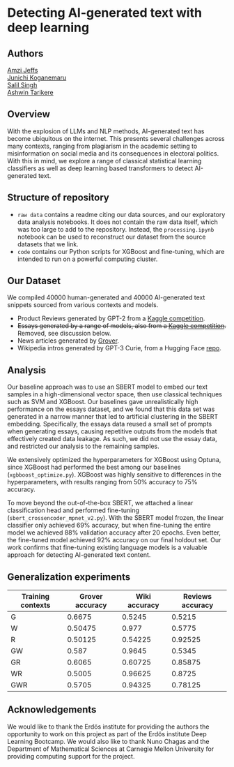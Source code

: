 # Detecting AI-generated text with deep learning

## Authors
[Amzi Jeffs](https://github.com/AmziJeffs)    
[Junichi Koganemaru](https://github.com/jkoganem)  
[Salil Singh](https://github.com/sllsnghlrns)  
[Ashwin Tarikere](https://github.com/ashwintan1)     


## Overview

With the explosion of LLMs and NLP methods, AI-generated text has become ubiquitous on the internet. This presents several challenges across many contexts, ranging from plagiarism in the academic setting to misinformation on social media and its consequences in electoral politics. With this in mind, we explore a range of classical statistical learning classifiers as well as deep learning based transformers to detect AI-generated text. 

## Structure of repository

- `raw data` contains a readme citing our data sources, and our exploratory data analysis notebooks. It does not contain the raw data itself, which was too large to add to the repository. Instead, the `processing.ipynb` notebook can be used to reconstruct our dataset from the source datasets that we link.
- `code` contains our Python scripts for XGBoost and fine-tuning, which are intended to run on a powerful computing cluster.

## Our Dataset

We compiled 40000 human-generated and 40000 AI-generated text snippets sourced from various contexts and models. 

- Product Reviews generated by GPT-2 from a [Kaggle competition](https://www.kaggle.com/datasets/mexwell/fake-reviews-dataset
).
- ~~Essays generated by a range of models, also from a [Kaggle competition](https://www.kaggle.com/datasets/thedrcat/daigt-v2-train-dataset
).~~ Removed, see discussion below.
- News articles generated by [Grover](https://github.com/rowanz/grover/tree/master
).
- Wikipedia intros generated by GPT-3 Curie, from a Hugging Face [repo](https://huggingface.co/datasets/aadityaubhat/GPT-wiki-intro
). 

 
## Analysis
Our baseline approach was to use an SBERT model to embed our text samples in a high-dimensional vector space, then use classical techniques such as SVM and XGBoost. Our baselines gave unrealistically high performance on the essays dataset, and we found that this data set was generated in a narrow manner that led to artificial clustering in the SBERT embedding. Specifically, the essays data reused a small set of prompts when generating essays, causing repetitive outputs from the models that effectively created data leakage. As such, we did not use the essay data, and restricted our analysis to the remaining samples.

We extensively optimized the hyperparameters for XGBoost using Optuna, since XGBoost had performed the best among our baselines (`xgbboost_optimize.py`). XGBoost was highly sensitive to differences in the hyperparameters, with results ranging from 50% accuracy to 75% accuracy.

To move beyond the out-of-the-box SBERT, we attached a linear classification head and performed fine-tuning (`sbert_crossencoder_mpnet_v2.py`). With the SBERT model frozen, the linear classifier only achieved 69% accuracy, but when fine-tuning the entire model we achieved 88% validation accuracy after 20 epochs. Even better, the fine-tuned model achieved 92\% accuracy on our final holdout set. Our work confirms that fine-tuning existing language models is a valuable approach for detecting AI-generated text content. 

## Generalization experiments

| Training contexts | Grover accuracy | Wiki accuracy | Reviews accuracy |
|-------------------|-----------------|---------------|------------------|
| G | 0.6675	| 0.5245 |	0.5215 |
| W | 0.50475 | 0.977 | 0.5775 |
| R | 0.50125 |	0.54225 |	0.92525 |
| GW | 0.587 |	0.9645 |	0.5345 |
| GR | 0.6065 |	0.60725 |	0.85875 |
| WR | 0.5005 |	0.96625 |	0.8725 |
| GWR | 0.5705 |0.94325 |	0.78125 |


## Acknowledgements 
We would like to thank the Erdös institute for providing the authors the opportunity to work on this project as part of the Erdös institute Deep Learning Bootcamp. We would also like to thank Nuno Chagas and the Department of Mathematical Sciences at Carnegie Mellon University for providing computing support for the project. 




